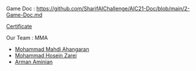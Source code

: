 Game Doc : https://github.com/SharifAIChallenge/AIC21-Doc/blob/main/2-Game-Doc.md

[Certificate](https://drive.google.com/file/d/1edx11xk8h3Rs-0rFybSfkGchs8Ji76hf/view?usp=sharing)

Our Team : MMA
- [Mohammad Mahdi Ahangaran](https://github.com/mmahdi2414)
- [Mohammad Hosein Zarei](https://github.com/mhezarei)
- [Arman Aminian](https://github.com/arman-aminian)
